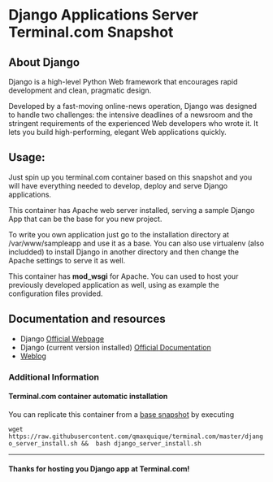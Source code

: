 # **Django Applications Server** Terminal.com Snapshot

## About **Django**

Django is a high-level Python Web framework that encourages rapid development and clean, pragmatic design.

Developed by a fast-moving online-news operation, Django was designed to handle two challenges: the intensive deadlines of a newsroom and the stringent requirements of the experienced Web developers who wrote it. It lets you build high-performing, elegant Web applications quickly.


## Usage:
Just spin up you terminal.com container based on this snapshot and you will have everything needed to develop, deploy and serve Django applications. 

This container has Apache web server installed, serving a sample Django App that can be the base for you new project.

To write you own application just go to the installation directory at /var/www/sampleapp and use it as a base.
You can also use virtualenv (also includded) to install Django in another directory and then change the Apache settings to serve it as well.

This container has **mod_wsgi** for Apache. You can used to host your previously developed application as well, using as example the configuration files provided.


## Documentation and resources
- Django [Official Webpage](https://www.djangoproject.com/)
- Django (current version installed) [Official Documentation](https://docs.djangoproject.com/en/1.7/)
- [Weblog](https://www.djangoproject.com/weblog/)


### Additional Information
#### Terminal.com container automatic installation
You can replicate this container from a [base snapshot](https://www.terminal.com/tiny/FzpHiTXG1K) by executing

`wget https://raw.githubusercontent.com/qmaxquique/terminal.com/master/django_server_install.sh &&  bash django_server_install.sh`

---

#### Thanks for hosting you Django app at Terminal.com!